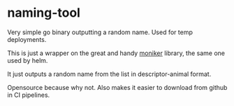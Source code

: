 # naming-tool
Very simple go binary outputting a random name.  Used for temp deployments.

This is just a wrapper on the great and handy [moniker](https://github.com/technosophos/moniker) library, the same one used by helm.

It just outputs a random name from the list in descriptor-animal format.

Opensource because why not.  Also makes it easier to download from github in CI pipelines.
